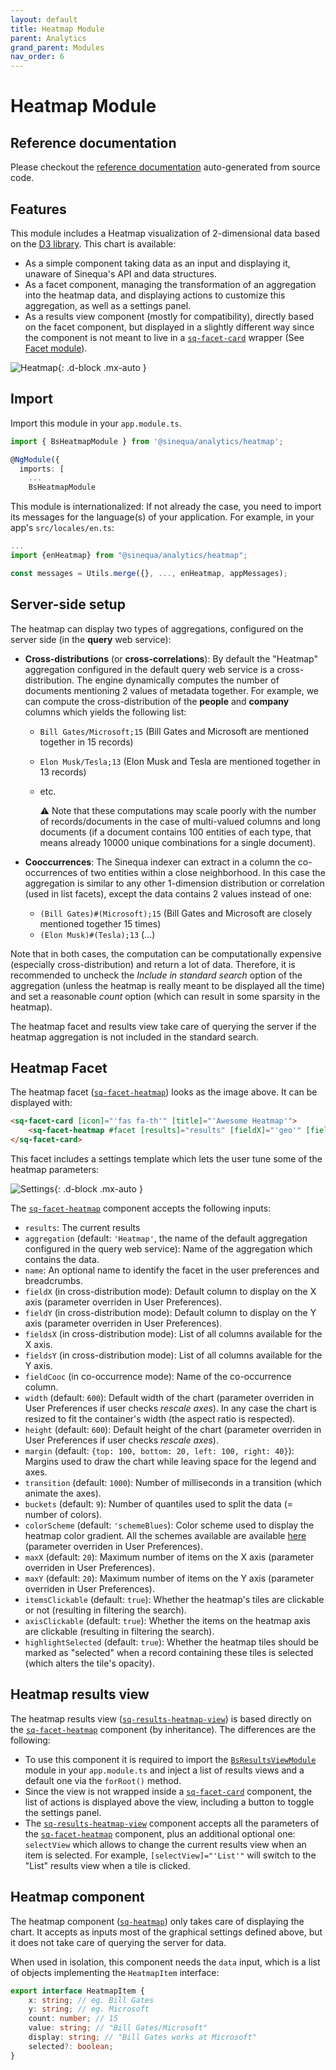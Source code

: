 ```yaml
---
layout: default
title: Heatmap Module
parent: Analytics
grand_parent: Modules
nav_order: 6
---
```


# Heatmap Module

## Reference documentation

Please checkout the [reference documentation]({{site.baseurl}}analytics/modules/BsHeatmapModule.html) auto-generated from source code.

## Features

This module includes a Heatmap visualization of 2-dimensional data based on the [D3 library](https://d3js.org/). This chart is available:

- As a simple component taking data as an input and displaying it, unaware of Sinequa's API and data structures.
- As a facet component, managing the transformation of an aggregation into the heatmap data, and displaying actions to customize this aggregation, as well as a settings panel.
- As a results view component (mostly for compatibility), directly based on the facet component, but displayed in a slightly different way since the component is not meant to live in a [`sq-facet-card`]({{site.baseurl}}components/components/BsFacetCard.html) wrapper (See [Facet module]({{site.baseurl}}/modules/components/facet.html)).

![Heatmap]({{site.baseurl}}assets/modules/heatmap/heatmap.png){: .d-block .mx-auto }

## Import

Import this module in your `app.module.ts`.

```ts
import { BsHeatmapModule } from '@sinequa/analytics/heatmap';

@NgModule({
  imports: [
    ...
    BsHeatmapModule
```

This module is internationalized: If not already the case, you need to import its messages for the language(s) of your application. For example, in your app's `src/locales/en.ts`:

```ts
...
import {enHeatmap} from "@sinequa/analytics/heatmap";

const messages = Utils.merge({}, ..., enHeatmap, appMessages);
```

## Server-side setup

The heatmap can display two types of aggregations, configured on the server side (in the **query** web service):

- **Cross-distributions** (or **cross-correlations**): By default the "Heatmap" aggregation configured in the default query web service is a cross-distribution. The engine dynamically computes the number of documents mentioning 2 values of metadata together. For example, we can compute the cross-distribution of the **people** and **company** columns which yields the following list:
  - `Bill Gates/Microsoft;15` (Bill Gates and Microsoft are mentioned together in 15 records)
  - `Elon Musk/Tesla;13` (Elon Musk and Tesla are mentioned together in 13 records)
  - etc.

    ⚠️ Note that these computations may scale poorly with the number of records/documents in the case of multi-valued columns and long documents (if a document contains 100 entities of each type, that means already 10000 unique combinations for a single document).

- **Cooccurrences**: The Sinequa indexer can extract in a column the co-occurrences of two entities within a close neighborhood. In this case the aggregation is similar to any other 1-dimension distribution or correlation (used in list facets), except the data contains 2 values instead of one:
  - `(Bill Gates)#(Microsoft);15` (Bill Gates and Microsoft are closely mentioned together 15 times)
  - `(Elon Musk)#(Tesla);13` (...)

Note that in both cases, the computation can be computationally expensive (especially cross-distribution) and return a lot of data. Therefore, it is recommended to uncheck the *Include in standard search* option of the aggregation (unless the heatmap is really meant to be displayed all the time) and set a reasonable *count* option (which can result in some sparsity in the heatmap).

The heatmap facet and results view take care of querying the server if the heatmap aggregation is not included in the standard search.

## Heatmap Facet

<!-- <doc-facet-heatmap></doc-facet-heatmap> -->

The heatmap facet ([`sq-facet-heatmap`]({{site.baseurl}}analytics/components/BsFacetHeatmapComponent.html)) looks as the image above. It can be displayed with:

```html
<sq-facet-card [icon]="'fas fa-th'" [title]="'Awesome Heatmap'">
    <sq-facet-heatmap #facet [results]="results" [fieldX]="'geo'" [fieldY]="'company'" [fieldsX]="['geo', 'company', 'person']" [fieldsY]="['geo', 'company', 'person']"></sq-facet-heatmap>
</sq-facet-card>
```

This facet includes a settings template which lets the user tune some of the heatmap parameters:

![Settings]({{site.baseurl}}assets/modules/heatmap/settings.png){: .d-block .mx-auto }

The [`sq-facet-heatmap`]({{site.baseurl}}analytics/components/BsFacetHeatmapComponent.html) component accepts the following inputs:

- `results`: The current results
- `aggregation` (default: `'Heatmap'`, the name of the default aggregation configured in the query web service): Name of the aggregation which contains the data.
- `name`: An optional name to identify the facet in the user preferences and breadcrumbs.
- `fieldX` (in cross-distribution mode): Default column to display on the X axis (parameter overriden in User Preferences).
- `fieldY` (in cross-distribution mode): Default column to display on the Y axis (parameter overriden in User Preferences).
- `fieldsX` (in cross-distribution mode): List of all columns available for the X axis.
- `fieldsY` (in cross-distribution mode): List of all columns available for the Y axis.
- `fieldCooc` (in co-occurrence mode): Name of the co-occurrence column.
- `width` (default: `600`): Default width of the chart (parameter overriden in User Preferences if user checks *rescale axes*). In any case the chart is resized to fit the container's width (the aspect ratio is respected).
- `height` (default: `600`): Default height of the chart (parameter overriden in User Preferences if user checks *rescale axes*).
- `margin` (default: `{top: 100, bottom: 20, left: 100, right: 40}`): Margins used to draw the chart while leaving space for the legend and axes.
- `transition` (default: `1000`): Number of milliseconds in a transition (which animate the axes).
- `buckets` (default: `9`): Number of quantiles used to split the data (= number of colors).
- `colorScheme` (default: `'schemeBlues`): Color scheme used to display the heatmap color gradient. All the schemes available are available [here](https://github.com/d3/d3-scale-chromatic) (parameter overriden in User Preferences).
- `maxX` (default: `20`): Maximum number of items on the X axis (parameter overriden in User Preferences).
- `maxY` (default: `20`): Maximum number of items on the Y axis (parameter overriden in User Preferences).
- `itemsClickable` (default: `true`): Whether the heatmap's tiles are clickable or not (resulting in filtering the search).
- `axisClickable` (default: `true`): Whether the items on the heatmap axis are clickable (resulting in filtering the search).
- `highlightSelected` (default: `true`): Whether the heatmap tiles should be marked as "selected" when a record containing these tiles is selected (which alters the tile's opacity).

## Heatmap results view

<!-- <doc-results-heatmap-view></doc-results-heatmap-view> -->

The heatmap results view ([`sq-results-heatmap-view`]({{site.baseurl}}analytics/components/BsResultsHeatmapView.html)) is based directly on the [`sq-facet-heatmap`]({{site.baseurl}}analytics/components/BsFacetHeatmapComponent.html) component (by inheritance). The differences are the following:

- To use this component it is required to import the [`BsResultsViewModule`]({{site.baseurl}}components/modules/BsResultsViewModule.html) module in your `app.module.ts` and inject a list of results views and a default one via the `forRoot()` method.
- Since the view is not wrapped inside a [`sq-facet-card`]({{site.baseurl}}components/components/BsFacetCard.html) component, the list of actions is displayed above the view, including a button to toggle the settings panel.
- The [`sq-results-heatmap-view`]({{site.baseurl}}analytics/components/BsResultsHeatmapView.html) component accepts all the parameters of the [`sq-facet-heatmap`]({{site.baseurl}}analytics/components/BsFacetHeatmapComponent.html) component, plus an additional optional one: `selectView` which allows to change the current results view when an item is selected. For example, `[selectView]="'List'"` will switch to the "List" results view when a tile is clicked.

## Heatmap component

<doc-heatmap></doc-heatmap>

The heatmap component ([`sq-heatmap`]({{site.baseurl}}analytics/components/BsHeatmapComponent.html)) only takes care of displaying the chart. It accepts as inputs most of the graphical settings defined above, but it does not take care of querying the server for data.

When used in isolation, this component needs the `data` input, which is a list of objects implementing the `HeatmapItem` interface:

```ts
export interface HeatmapItem {
    x: string; // eg. Bill Gates
    y: string; // eg. Microsoft
    count: number; // 15
    value: string; // "Bill Gates/Microsoft"
    display: string; // "Bill Gates works at Microsoft"
    selected?: boolean;
}
```

